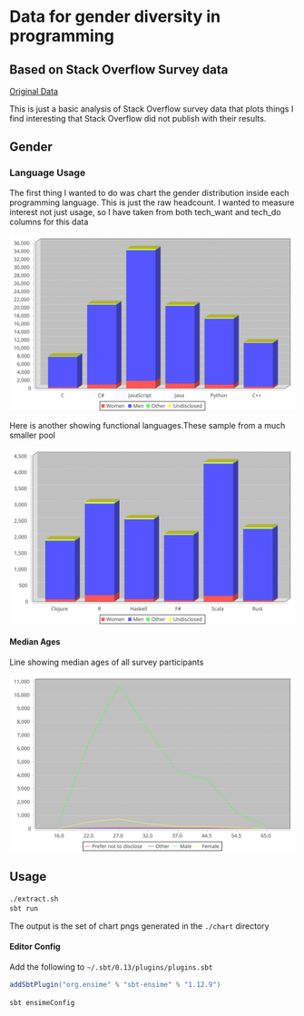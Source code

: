 # Data for gender diversity in programming
## Based on Stack Overflow Survey data
[Original Data](http://stackoverflow.com/insights/survey)

This is just a basic analysis of Stack Overflow survey data that plots things I find interesting that Stack Overflow did not publish with their results.

## Gender

### Language Usage

The first thing I wanted to do was chart the gender distribution inside each programming language. This is just the raw headcount. I wanted to measure interest not just usage, so I have taken from both tech_want and tech_do columns for this data

![Chart](./charts/languageGenderDistribution.svg)

Here is another showing functional languages.These sample from a much smaller pool

![Chart](./charts/functionalLanguageGenderDistribution.svg)

#### Median Ages

Line showing median ages of all survey participants

![Chart](./charts/genderAgeLine.svg)



## Usage

```sh
./extract.sh
sbt run
```

The output is the set of chart pngs generated in the `./chart` directory


#### Editor Config

Add the following to `~/.sbt/0.13/plugins/plugins.sbt`

```scala
addSbtPlugin("org.ensime" % "sbt-ensime" % "1.12.9")
```



`sbt ensimeConfig`